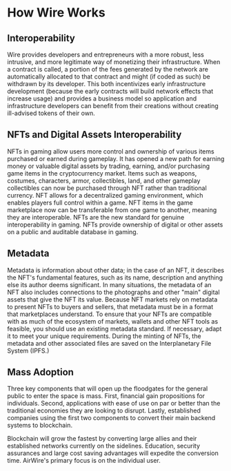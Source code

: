 # How Wire Works

## Interoperability

Wire provides developers and entrepreneurs with a more robust, less intrusive, and more legitimate way of monetizing their infrastructure. When a contract is called, a portion of the fees generated by the network are automatically allocated to that contract and might (if coded as such) be withdrawn by its developer.  This both incentivizes early infrastructure development (because the early contracts will build network effects that increase usage) and provides a business model so application and infrastructure developers can benefit from their creations without creating ill-advised tokens of their own.

## NFTs and Digital Assets Interoperability

NFTs in gaming allow users more control and ownership of various items purchased or earned during gameplay. It has opened a new path for earning money or valuable digital assets by trading, earning, and/or purchasing game items in the cryptocurrency market. Items such as weapons, costumes, characters, armor, collectibles, land, and other gameplay collectibles can now be purchased through NFT rather than traditional currency. NFT allows for a decentralized gaming environment, which enables players full control within a game. NFT items in the game marketplace now can be transferable from one game to another, meaning they are interoperable. NFTs are the new standard for genuine interoperability in gaming. NFTs provide ownership of digital or other assets on a public and auditable database in gaming.

## Metadata

Metadata is information about other data; in the case of an NFT, it describes the NFT's fundamental features, such as its name, description and anything else its author deems significant. In many situations, the metadata of an NFT also includes connections to the photographs and other "main" digital assets that give the NFT its value. Because NFT markets rely on metadata to present NFTs to buyers and sellers, that metadata must be in a format that marketplaces understand. To ensure that your NFTs are compatible with as much of the ecosystem of markets, wallets and other NFT tools as feasible, you should use an existing metadata standard. If necessary, adapt it to meet your unique requirements. During the minting of NFTs, the metadata and other associated files are saved on the Interplanetary File System (IPFS.)

## Mass Adoption

Three key components that will open up the floodgates for the general public to enter the space is mass. First, financial gain propositions for individuals. Second, applications with ease of use on par or better than the traditional economies they are looking to disrupt. Lastly, established companies using the first two components to convert their main backend systems to blockchain.

Blockchain will grow the fastest by converting large allies and their established networks currently on the sidelines. Education, security assurances and large cost saving advantages will expedite the conversion time. AirWire's primary focus is on the individual user.


